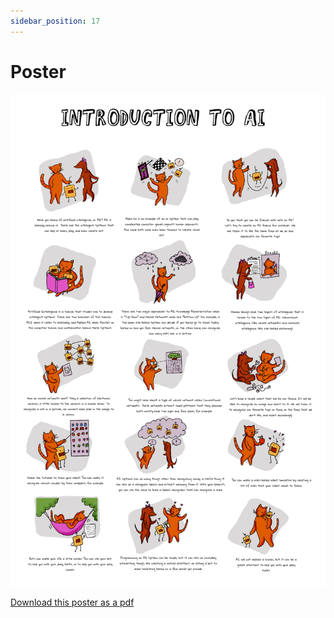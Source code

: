 ```yaml
---
sidebar_position: 17
---
```


# Poster


![poster](./img/poster.png)

[Download this poster as a pdf](./img/poster.pdf)


